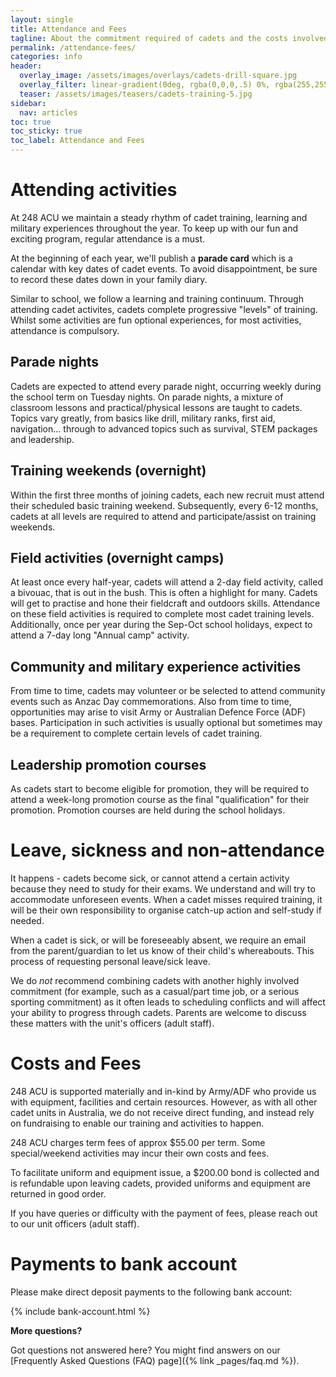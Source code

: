 ```yaml
---
layout: single
title: Attendance and Fees
tagline: About the commitment required of cadets and the costs involved in participating
permalink: /attendance-fees/
categories: info
header:
  overlay_image: /assets/images/overlays/cadets-drill-square.jpg
  overlay_filter: linear-gradient(0deg, rgba(0,0,0,.5) 0%, rgba(255,255,255,.1) 100%)
  teaser: /assets/images/teasers/cadets-training-5.jpg
sidebar:
  nav: articles
toc: true
toc_sticky: true
toc_label: Attendance and Fees
---
```


# Attending activities

At 248 ACU we maintain a steady rhythm of cadet training, learning and military experiences throughout the year. To keep up with our fun and exciting program, regular attendance is a must.

At the beginning of each year, we'll publish a __parade card__ which is a calendar with key dates of cadet events. To avoid disappointment, be sure to record these dates down in your family diary.

Similar to school, we follow a learning and training continuum. Through attending cadet activites, cadets complete progressive "levels" of training. Whilst some activities are fun optional experiences, for most activities, attendance is compulsory.

## Parade nights 

Cadets are expected to attend every parade night, occurring weekly during the school term on Tuesday nights. On parade nights, a mixture of classroom lessons and practical/physical lessons are taught to cadets. Topics vary greatly, from basics like drill, military ranks, first aid, navigation... through to advanced topics such as survival, STEM packages and leadership.

## Training weekends (overnight)

Within the first three months of joining cadets, each new recruit must attend their scheduled basic training weekend. Subsequently, every 6-12 months, cadets at all levels are required to attend and participate/assist on training weekends. 

## Field activities (overnight camps)

At least once every half-year, cadets will attend a 2-day field activity, called a bivouac, that is out in the bush. This is often a highlight for many. Cadets will get to practise and hone their fieldcraft and outdoors skills. Attendance on these field activities is required to complete most cadet training levels. Additionally, once per year during the Sep-Oct school holidays, expect to attend a 7-day long "Annual camp" activity. 

## Community and military experience activities

From time to time, cadets may volunteer or be selected to attend community events such as Anzac Day commemorations. Also from time to time, opportunities may arise to visit Army or Australian Defence Force (ADF) bases. Participation in such activities is usually optional but sometimes may be a requirement to complete certain levels of cadet training. 

## Leadership promotion courses

As cadets start to become eligible for promotion, they will be required to attend a week-long promotion course as the final "qualification" for their promotion. Promotion courses are held during the school holidays. 

# Leave, sickness and non-attendance

It happens - cadets become sick, or cannot attend a certain activity because they need to study for their exams. We understand and will try to accommodate unforeseen events. When a cadet misses required training, it will be their own responsibility to organise catch-up action and self-study if needed. 

When a cadet is sick, or will be foreseeably absent, we require an email from the parent/guardian to let us know of their child's whereabouts. This process of requesting personal leave/sick leave.

We do _not_ recommend combining cadets with another highly involved commitment (for example, such as a casual/part time job, or a serious sporting commitment) as it often leads to scheduling conflicts and will affect your ability to progress through cadets. Parents are welcome to discuss these matters with the unit's officers (adult staff). 

# Costs and Fees 

248 ACU is supported materially and in-kind by Army/ADF who provide us with equipment, facilities and certain resources. However, as with all other cadet units in Australia, we do not receive direct funding, and instead rely on fundraising to enable our training and activities to happen. 

248 ACU charges term fees of approx $55.00 per term. Some special/weekend activities may incur their own costs and fees. 

To facilitate uniform and equipment issue, a $200.00 bond is collected and is refundable upon leaving cadets, provided uniforms and equipment are returned in good order.

If you have queries or difficulty with the payment of fees, please reach out to our unit officers (adult staff). 

# Payments to bank account

Please make direct deposit payments to the following bank account: 

{% include bank-account.html %}

__More questions?__

Got questions not answered here? You might find answers on our [Frequently Asked Questions (FAQ) page]({% link _pages/faq.md %}).